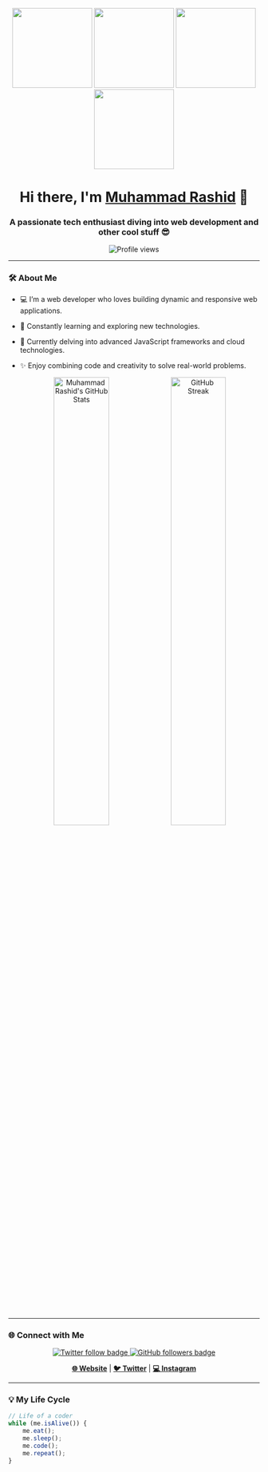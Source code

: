 <p align="center">
  <img src="https://octodex.github.com/images/vinyltocat.png" height="160px" width="160px">
  <img src="https://octodex.github.com/images/daftpunktocat-thomas.gif" height="160px" width="160px">
  <img src="https://octodex.github.com/images/daftpunktocat-guy.gif" height="160px" width="160px">
  <img src="https://octodex.github.com/images/Robotocat.png" height="160px" width="160px">
</p>

<h1 align="center">Hi there, I'm <a href="https://iamrashy.netlify.app/" target="_blank">Muhammad Rashid</a> 👋</h1>
<h3 align="center">A passionate tech enthusiast diving into web development and other cool stuff 😎</h3>

<p align="center">
  <img src="https://komarev.com/ghpvc/?username=MdRashid62&style=flat-square&color=blue" alt="Profile views"/>
</p>

---

### 🛠 About Me

- 💻 I’m a web developer who loves building dynamic and responsive web applications.
- 🚀 Constantly learning and exploring new technologies.
- 🌱 Currently delving into advanced JavaScript frameworks and cloud technologies.
- ✨ Enjoy combining code and creativity to solve real-world problems.

  <p align="center"> <img src="https://github-readme-stats.vercel.app/api?username=MdRashid62&count_private=true&show_icons=true&theme=radical&hide_border=true&bg_color=333&title_color=fff&icon_color=1DA1F2" alt="Muhammad Rashid's GitHub Stats" width="48%"> <img src="https://github-readme-streak-stats.herokuapp.com/?user=MdRashid62&stroke=ffffff&background=333&ring=1DA1F2&fire=1DA1F2&currStreakNum=ffffff&currStreakLabel=1DA1F2&sideNums=ffffff&sideLabels=ffffff&dates=ffffff&hide_border=true" alt="GitHub Streak" width="48%"> 
</p>

---

### 🌐 Connect with Me
<p align="center">
  <a href="https://www.twitter.com/Mr62Rashy" target="_blank" rel="noreferrer">
    <img src="https://img.shields.io/twitter/follow/Mr62Rashy?logo=twitter&style=for-the-badge&color=1DA1F2&labelColor=333" alt="Twitter follow badge">
  </a>
  <a href="https://www.github.com/MdRashid62" target="_blank" rel="noreferrer">
    <img src="https://img.shields.io/github/followers/MdRashid62?logo=github&style=for-the-badge&color=333&labelColor=333" alt="GitHub followers badge">
  </a>
</p>

<p align="center"> <a href="https://iamrashy.netlify.app/" target="_blank"><strong>🌐 Website</strong></a> | <a href="https://twitter.com/Mr62Rashy" target="_blank"><strong>🐦 Twitter</strong></a> | <a href="https://www.instagram.com/rockin_rashid/" target="_blank"><strong>💻 Instagram</strong></a> </p>


---

### 💡 My Life Cycle
```javascript
// Life of a coder
while (me.isAlive()) {
    me.eat();
    me.sleep();
    me.code();
    me.repeat();
}



